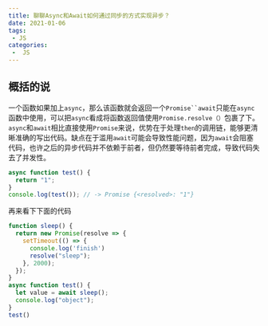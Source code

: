 ```yaml
---
title: 聊聊Async和Await如何通过同步的方式实现异步？
date: 2021-01-06
tags:
 - JS
categories:
 -  JS
---
```

## 概括的说
一个函数如果加上`async`，那么该函数就会返回一个`Promise``await`只能在`async`函数中使用，可以把`async`看成将函数返回值使用`Promise.resolve（）`包裹了下。
`async`和`await`相比直接使用`Promise`来说，优势在于处理`then`的调用链，能够更清晰准确的写出代码。缺点在于滥用`await`可能会导致性能问题，因为`await`会阻塞代码，也许之后的异步代码并不依赖于前者，但仍然要等待前者完成，导致代码失去了并发性。
```JavaScript
async function test() {
  return "1";
}
console.log(test()); // -> Promise {<resolved>: "1"}
```
再来看下下面的代码
```JavaScript
function sleep() {
  return new Promise(resolve => {
    setTimeout(() => {
      console.log('finish')
      resolve("sleep");
    }, 2000);
  });
}
async function test() {
  let value = await sleep();
  console.log("object");
}
test()
```
